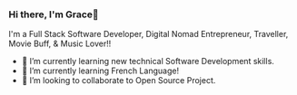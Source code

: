 ### Hi there, I'm Grace👋

I'm a Full Stack Software Developer, Digital Nomad Entrepreneur, Traveller, Movie Buff, & Music Lover!! 

- 🔭 I’m currently learning new technical Software Development skills.
- 🌱 I’m currently learning French Language!
- 👯 I’m looking to collaborate to Open Source Project.

<!--
**Gracii/gracii** is a ✨ _special_ ✨ repository because its `README.md` (this file) appears on your GitHub profile.

Here are some ideas to get you started:

- 🔭 I’m currently learning new technical Software Development skills.
- 🌱 I’m currently learning French Language!
- 👯 I’m looking to collaborate to Open Source Project.

- 🤔 I’m looking for help with ...
- 💬 Ask me about ...
- 📫 How to reach me: ...
- 😄 Pronouns: ...
- ⚡ Fun fact: ...
-->
